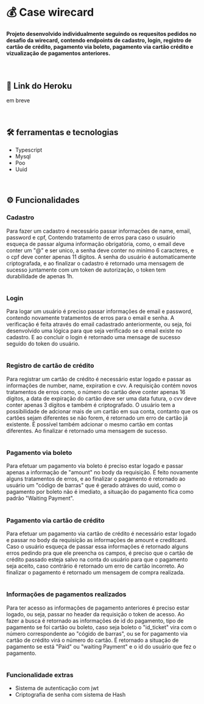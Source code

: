 # 💰 Case wirecard

<h4> Projeto desenvolvido individualmente seguindo os requesitos pedidos no desafio da wirecard, contendo endpoints de cadastro, login, registro de cartão de crédito, pagamento via boleto, pagamento via cartão crédito e vizualização de pagamentos anteriores. </h4>

<br/>

## 📌 Link do Heroku

em breve

<br/>

## 🛠 ferramentas e tecnologias

* Typescript
* Mysql
* Poo
* Uuid

<br/>

## ⚙️ Funcionalidades

### Cadastro

Para fazer um cadastro é necessário passar informações de name, email, password e cpf, Contendo tratamento de erros para caso o usuário esqueça de passar alguma informação obrigatória, como, o email deve conter um "@" e ser unico, a senha deve conter no minímo 6 caracteres, e o cpf deve conter apenas 11 dígitos. A senha do usuário é automaticamente criptografada, e ao finalizar o cadastro é retornado uma mensagem de sucesso juntamente com um token de autorização, o token tem durabilidade de apenas 1h.

#

### Login

Para logar um usuário é preciso passar informações de email e password, contendo novamente tratamentos de erros para o email e senha. A verificação é feita através do email cadastrado anteriormente, ou seja, foi desenvolvido uma lógica para que seja verificado se o email existe no cadastro. E ao concluir o login é retornado uma mensage de sucesso seguido do token do usuário.

#

### Registro de cartão de crédito

Para registrar um cartão de crédito é necessário estar logado e passar as informações de number, name, expiration e cvv. A requisição contém novos tratamentos de erros como, o número do cartão deve conter apenas 16 dígitos, a data de expiração do cartão deve ser uma data futura, o cvv deve conter apenas 3 dígitos e também é criptografado. O usuário tem a possibilidade de adcionar mais de um cartão em sua conta, contanto que os cartões sejam diferentes se não forem, é retornado um erro de cartão já existente. É possível também adcionar o mesmo cartão em contas diferentes. Ao finalizar é retornado uma mensagem de sucesso.

# 

### Pagamento via boleto

Para efetuar um pagamento via boleto é preciso estar logado e passar apenas a informação de "amount" no body da requisição. É feito novamente alguns tratamentos de erros, e ao finalizar o pagamento é retornado ao usuário um "código de barras" que é gerado atráves do uuid, como o pagamento por boleto não é imediato, a situação do pagamento fica como padrão "Waiting Payment".

#

### Pagamento via cartão de crédito

Para efetuar um pagamento via cartão de crédito é necessário estar logado e passar no body da requisição as informações de amount e creditcard. Caso o usuário esqueça de passar essa informações é retornado alguns erros pedindo pra que ele preencha os campos, é preciso que o cartão de crédito passado esteja salvo na conta do usuário para que o pagamento seja aceito, caso contrário é retornado um erro de cartão incorreto. Ao finalizar o pagamento é retornado um mensagem de compra realizada.

#

### Informações de pagamentos realizados

Para ter acesso as informações de pagamento anteriores é preciso estar logado, ou seja, passar no header da requisição o token de acesso. Ao fazer a busca é retornado as informações de id do pagamento, tipo de pagamento se foi cartão ou boleto, caso seja boleto o "id_ticket" vira com o número correspondente ao "cógido de barras", ou se for pagamento via cartão de crédito virá o número do cartão. É retornado a situação de pagamento se está "Paid" ou "waiting Payment" e o id do usuário que fez o pagamento.

#

### Funcionalidade extras

* Sistema de autenticação com jwt
* Criptografia de senha com sistema de Hash
